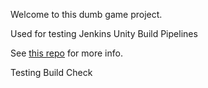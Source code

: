 Welcome to this dumb game project.

Used for testing Jenkins Unity Build Pipelines

See [this repo](https://github.com/TobiahZ/JenkinsUnityBuildPipeline) for more info.

Testing Build Check

